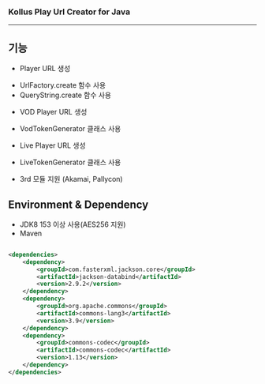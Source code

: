 ### Kollus Play Url Creator for Java

---

## 기능

- Player URL 생성

* UrlFactory.create 함수 사용
* QueryString.create 함수 사용

- VOD Player URL 생성

* VodTokenGenerator 클래스 사용

- Live Player URL 생성

* LiveTokenGenerator 클래스 사용

- 3rd 모듈 지원 (Akamai, Pallycon)

## Environment & Dependency

- JDK8 153 이상 사용(AES256 지원)
- Maven

```xml

<dependencies>
    <dependency>
        <groupId>com.fasterxml.jackson.core</groupId>
        <artifactId>jackson-databind</artifactId>
        <version>2.9.2</version>
    </dependency>
    <dependency>
        <groupId>org.apache.commons</groupId>
        <artifactId>commons-lang3</artifactId>
        <version>3.9</version>
    </dependency>
    <dependency>
        <groupId>commons-codec</groupId>
        <artifactId>commons-codec</artifactId>
        <version>1.13</version>
    </dependency>
</dependencies>
``` 
